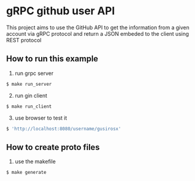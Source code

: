 # gRPC github user API

This project aims to use the GitHub API to get the information from a given account via gRPC protocol and return a JSON embeded to the client using REST protocol

## How to run this example

1. run grpc server

```sh
$ make run_server
```

2. run gin client

```sh
$ make run_client
```

3. use browser to test it

```sh
$ 'http://localhost:8080/username/gusirosx'
```

## How to create proto files

1. use the makefile

```sh
$ make generate
```